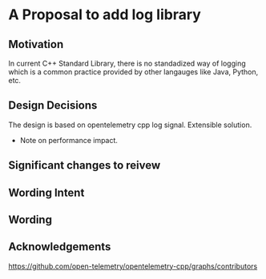 # A Proposal to add log library

## Motivation

In current C++ Standard Library, there is no standadized way of logging which is a common practice provided by other langauges like Java, Python, etc.

## Design Decisions

The design is based on opentelemetry cpp log signal. Extensible solution.

* Note on performance impact.

## Significant changes to reivew

## Wording Intent

## Wording

## Acknowledgements
https://github.com/open-telemetry/opentelemetry-cpp/graphs/contributors